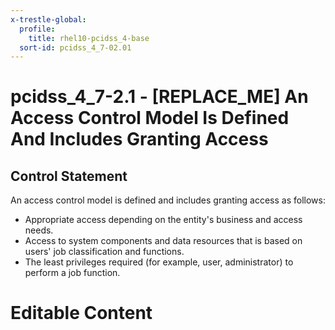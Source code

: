 ```yaml
---
x-trestle-global:
  profile:
    title: rhel10-pcidss_4-base
  sort-id: pcidss_4_7-02.01
---
```


# pcidss_4_7-2.1 - \[REPLACE_ME\] An Access Control Model Is Defined And Includes Granting Access

## Control Statement

An access control model is defined and includes granting access as follows:
- Appropriate access depending on the entity's business and access needs.
- Access to system components and data resources that is based on users' job
classification and functions.
- The least privileges required (for example, user, administrator) to perform a job
function.

# Editable Content

<!-- Make additions and edits below -->
<!-- The above represents the contents of the control as received by the profile, prior to additions. -->
<!-- If the profile makes additions to the control, they will appear below. -->
<!-- The above markdown may not be edited but you may edit the content below, and/or introduce new additions to be made by the profile. -->
<!-- If there is a yaml header at the top, parameter values may be edited. Use --set-parameters to incorporate the changes during assembly. -->
<!-- The content here will then replace what is in the profile for this control, after running profile-assemble. -->
<!-- The current profile has no added parts for this control, but you may add new ones here. -->
<!-- Each addition must have a heading either of the form ## Control my_addition_name -->
<!-- or ## Part a. (where the a. refers to one of the control statement labels.) -->
<!-- "## Control" parts are new parts added after the statement part. -->
<!-- "## Part" parts are new parts added into the top-level statement part with that label. -->
<!-- Subparts may be added with nested hash levels of the form ### My Subpart Name -->
<!-- underneath the parent ## Control or ## Part being added -->
<!-- See https://oscal-compass.github.io/compliance-trestle/tutorials/ssp_profile_catalog_authoring/ssp_profile_catalog_authoring for guidance. -->
